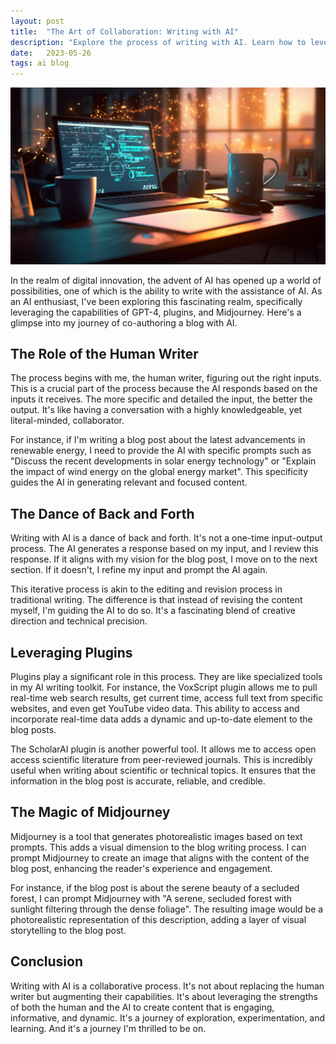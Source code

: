 ```yaml
---
layout: post
title:  "The Art of Collaboration: Writing with AI"
description: "Explore the process of writing with AI. Learn how to leverage plugins, Midjourney, and GPT-4 to co-author a blog with AI. Join the discussion!"
date:   2023-05-26
tags: ai blog
---
```


![The human half of this blog](/assets/human-part-blog.png)

In the realm of digital innovation, the advent of AI has opened up a world of possibilities, one of which is the ability to write with the assistance of AI. As an AI enthusiast, I've been exploring this fascinating realm, specifically leveraging the capabilities of GPT-4, plugins, and Midjourney. Here's a glimpse into my journey of co-authoring a blog with AI.

## The Role of the Human Writer

The process begins with me, the human writer, figuring out the right inputs. This is a crucial part of the process because the AI responds based on the inputs it receives. The more specific and detailed the input, the better the output. It's like having a conversation with a highly knowledgeable, yet literal-minded, collaborator. 

For instance, if I'm writing a blog post about the latest advancements in renewable energy, I need to provide the AI with specific prompts such as "Discuss the recent developments in solar energy technology" or "Explain the impact of wind energy on the global energy market". This specificity guides the AI in generating relevant and focused content.

## The Dance of Back and Forth

Writing with AI is a dance of back and forth. It's not a one-time input-output process. The AI generates a response based on my input, and I review this response. If it aligns with my vision for the blog post, I move on to the next section. If it doesn't, I refine my input and prompt the AI again. 

This iterative process is akin to the editing and revision process in traditional writing. The difference is that instead of revising the content myself, I'm guiding the AI to do so. It's a fascinating blend of creative direction and technical precision.

## Leveraging Plugins

Plugins play a significant role in this process. They are like specialized tools in my AI writing toolkit. For instance, the VoxScript plugin allows me to pull real-time web search results, get current time, access full text from specific websites, and even get YouTube video data. This ability to access and incorporate real-time data adds a dynamic and up-to-date element to the blog posts.

The ScholarAI plugin is another powerful tool. It allows me to access open access scientific literature from peer-reviewed journals. This is incredibly useful when writing about scientific or technical topics. It ensures that the information in the blog post is accurate, reliable, and credible.

## The Magic of Midjourney

Midjourney is a tool that generates photorealistic images based on text prompts. This adds a visual dimension to the blog writing process. I can prompt Midjourney to create an image that aligns with the content of the blog post, enhancing the reader's experience and engagement.

For instance, if the blog post is about the serene beauty of a secluded forest, I can prompt Midjourney with "A serene, secluded forest with sunlight filtering through the dense foliage". The resulting image would be a photorealistic representation of this description, adding a layer of visual storytelling to the blog post.

## Conclusion

Writing with AI is a collaborative process. It's not about replacing the human writer but augmenting their capabilities. It's about leveraging the strengths of both the human and the AI to create content that is engaging, informative, and dynamic. It's a journey of exploration, experimentation, and learning. And it's a journey I'm thrilled to be on.
